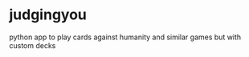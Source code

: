 judgingyou
==========

python app to play cards against humanity and similar games but with custom decks
